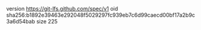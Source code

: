 version https://git-lfs.github.com/spec/v1
oid sha256:b1892e39463e292048f5029297fc939eb7c6d99caecd00bf17a2b9c3a6d54bab
size 225
